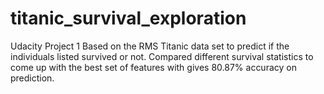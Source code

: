 # titanic_survival_exploration
Udacity Project 1
Based on the RMS Titanic data set to predict if the individuals listed survived or not.
Compared different survival statistics  to come up with the best set of features with gives 80.87% accuracy on prediction.
